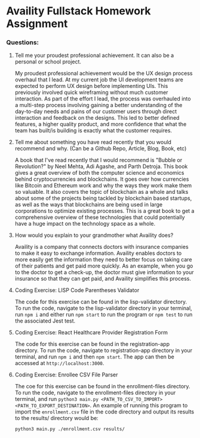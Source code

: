 # Availity Fullstack Homework Assignment

### Questions:

1. Tell me your proudest professional achievement. It can also be a personal or school project.
   
    My proudest professional achievement would be the UX design process overhaul that I lead. At my current job
    the UI development teams are expected to perform UX design before implementing UIs. This previously involved 
    quick wireframing without much customer interaction. As part of the effort I lead, the process was overhauled into
    a multi-step process involving gaining a better understanding of the day-to-day needs and pains of our customer
    users through direct interaction and feedback on the designs. This led to better defined features, a higher quality
    product, and more confidence that what the team has built/is building is exactly what the customer requires.

2. Tell me about something you have read recently that you would recommend and why. (Can be a Github Repo, Article, Blog, Book, etc)

    A book that I've read recently that I would recommend is "Bubble or Revolution?" by Neel Mehta, Adi Agashe, and 
    Parth Detroja. This book gives a great overview of both the computer science and economics behind cryptocurrencies
    and blockchains. It goes over how currencies like Bitcoin and Ethereum work and why the ways they work make them
    so valuable. It also covers the topic of blockchain as a whole and talks about some of the projects being tackled by
    blockchain based startups, as well as the ways that blockchains are being used in large corporations to optimize
    existing processes. This is a great book to get a comprehensive overview of these technologies that could potentially
    have a huge impact on the technology space as a whole.

3. How would you explain to your grandmother what Availity does?

    Availity is a company that connects doctors with insurance companies to make it easy to exchange information. 
    Availity enables doctors to more easily get the information they need to better focus on taking care of their
    patients and get paid more quickly. As an example, when you go to the doctor to get a check-up, the doctor must give
    information to your insurance so that they can get paid, and Availity simplifies this process.
   
4. Coding Exercise: LISP Code Parentheses Validator
    
    The code for this exercise can be found in the lisp-validator directory. To run the code, navigate to the lisp-validator
    directory in your terminal, run `npm i` and either run `npm start` to run the program or `npm test` to run the associated
    Jest test.

5. Coding Exercise: React Healthcare Provider Registration Form

    The code for this exercise can be found in the registration-app directory. To run the code, navigate to registration-app
    directory in your terminal, and run `npm i` and then `npm start`. The app can then be accessed at `http://localhost:3000`. 

6. Coding Exercise: Enrollee CSV File Parser

    The coe for this exercise can be found in the enrollment-files directory. To run the code, navigate to the enrollment-files
   directory in your terminal, and run `python3 main.py <PATH_TO_CSV_TO_IMPORT> <PATH_TO_EXPORT_DESTINATION>`. An example of
   running this program to import the `enrollment.csv` file in the code directory and output its results to the results/
   directory would be:
    ```markdown
    python3 main.py ./enrollment.csv results/
    ```